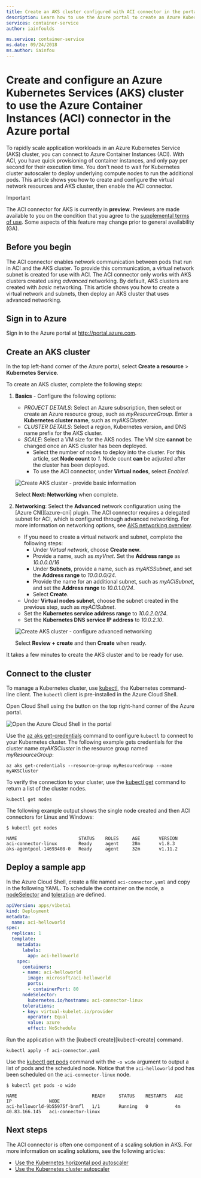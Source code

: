 ```yaml
---
title: Create an AKS cluster configured with ACI connector in the portal
description: Learn how to use the Azure portal to create an Azure Kubernetes Services (AKS) cluster that uses the Azure Container Instances (ACI) connector to run pods.
services: container-service
author: iainfoulds

ms.service: container-service
ms.date: 09/24/2018
ms.author: iainfou
---
```


# Create and configure an Azure Kubernetes Services (AKS) cluster to use the Azure Container Instances (ACI) connector in the Azure portal

To rapidly scale application workloads in an Azure Kubernetes Service (AKS) cluster, you can connect to Azure Container Instances (ACI). With ACI, you have quick provisioning of container instances, and only pay per second for their execution time. You don't need to wait for Kubernetes cluster autoscaler to deploy underlying compute nodes to run the additional pods. This article shows you how to create and configure the virtual network resources and AKS cluster, then enable the ACI connector.

> [!IMPORTANT]
> The ACI connector for AKS is currently in **preview**. Previews are made available to you on the condition that you agree to the [supplemental terms of use](https://azure.microsoft.com/support/legal/preview-supplemental-terms/). Some aspects of this feature may change prior to general availability (GA).

## Before you begin

The ACI connector enables network communication between pods that run in ACI and the AKS cluster. To provide this communication, a virtual network subnet is created for use with ACI. The ACI connector only works with AKS clusters created using *advanced* networking. By default, AKS clusters are created with *basic* networking. This article shows you how to create a virtual network and subnets, then deploy an AKS cluster that uses advanced networking.

## Sign in to Azure

Sign in to the Azure portal at http://portal.azure.com.

## Create an AKS cluster

In the top left-hand corner of the Azure portal, select **Create a resource** > **Kubernetes Service**.

To create an AKS cluster, complete the following steps:

1. **Basics** - Configure the following options:
    - *PROJECT DETAILS*: Select an Azure subscription, then select or create an Azure resource group, such as *myResourceGroup*. Enter a **Kubernetes cluster name**, such as *myAKSCluster*.
    - *CLUSTER DETAILS*: Select a region, Kubernetes version, and DNS name prefix for the AKS cluster.
    - *SCALE*: Select a VM size for the AKS nodes. The VM size **cannot** be changed once an AKS cluster has been deployed.
        - Select the number of nodes to deploy into the cluster. For this article, set **Node count** to *1*. Node count **can** be adjusted after the cluster has been deployed.
        - To use the ACI connector, under **Virtual nodes**, select *Enabled*.
    
    ![Create AKS cluster - provide basic information](media/aci-connector-portal/create-cluster.png)

    Select **Next: Networking** when complete.

1. **Networking**: Select the **Advanced** network configuration using the [Azure CNI][azure-cni] plugin. The ACI connector requires a delegated subnet for ACI, which is configured through advanced networking. For more information on networking options, see [AKS networking overview][aks-network].
    - If you need to create a virtual network and subnet, complete the following steps:
        - Under *Virtual network*, choose **Create new**.
        - Provide a name, such as *myVnet*. Set the **Address range** as *10.0.0.0/16*
        - Under **Subnets**, provide a name, such as *myAKSSubnet*, and set the **Address range** to *10.0.0.0/24*.
        - Provide the name for an additional subnet, such as *myACISubnet*, and set the **Address range** to *10.0.1.0/24*.
        - Select **Create**.
    - Under **Virtual nodes subnet**, choose the subnet created in the previous step, such as *myACISubnet*.
    - Set the **Kubernetes service address range** to *10.0.2.0/24*.
    - Set the **Kubernetes DNS service IP address** to *10.0.2.10*.
    
    ![Create AKS cluster - configure advanced networking](media/aci-connector-portal/configure-networking.png)

    Select **Review + create** and then **Create** when ready.

It takes a few minutes to create the AKS cluster and to be ready for use.

## Connect to the cluster

To manage a Kubernetes cluster, use [kubectl][kubectl], the Kubernetes command-line client. The `kubectl` client is pre-installed in the Azure Cloud Shell.

Open Cloud Shell using the button on the top right-hand corner of the Azure portal.

![Open the Azure Cloud Shell in the portal](media/kubernetes-walkthrough-portal/aks-cloud-shell.png)

Use the [az aks get-credentials][az-aks-get-credentials] command to configure `kubectl` to connect to your Kubernetes cluster. The following example gets credentials for the cluster name *myAKSCluster* in the resource group named *myResourceGroup*:

```azurecli-interactive
az aks get-credentials --resource-group myResourceGroup --name myAKSCluster
```

To verify the connection to your cluster, use the [kubectl get][kubectl-get] command to return a list of the cluster nodes.

```azurecli-interactive
kubectl get nodes
```

The following example output shows the single node created and then ACI connectors for Linux and Windows:

```
$ kubectl get nodes

NAME                       STATUS    ROLES     AGE       VERSION
aci-connector-linux        Ready     agent     28m       v1.8.3
aks-agentpool-14693408-0   Ready     agent     32m       v1.11.2
```

## Deploy a sample app

In the Azure Cloud Shell, create a file named `aci-connector.yaml` and copy in the following YAML. To schedule the container on the node, a [nodeSelector][node-selector] and [toleration][toleration] are defined.

```yaml
apiVersion: apps/v1beta1
kind: Deployment
metadata:
  name: aci-helloworld
spec:
  replicas: 1
  template:
    metadata:
      labels:
        app: aci-helloworld
    spec:
      containers:
      - name: aci-helloworld
        image: microsoft/aci-helloworld
        ports:
        - containerPort: 80
      nodeSelector:
        kubernetes.io/hostname: aci-connector-linux
      tolerations:
      - key: virtual-kubelet.io/provider
        operator: Equal
        value: azure
        effect: NoSchedule
```

Run the application with the [kubectl create][kubectl-create] command.

```console
kubectl apply -f aci-connector.yaml
```

Use the [kubectl get pods][kubectl-get] command with the `-o wide` argument to output a list of pods and the scheduled node. Notice that the `aci-helloworld` pod has been scheduled on the `aci-connector-linux` node.

```
$ kubectl get pods -o wide

NAME                            READY     STATUS    RESTARTS   AGE       IP              NODE
aci-helloworld-9b55975f-bnmfl   1/1       Running   0          4m        40.83.166.145   aci-connector-linux
```

## Next steps

The ACI connector is often one component of a scaling solution in AKS. For more information on scaling solutions, see the following articles:

- [Use the Kubernetes horizontal pod autoscaler][aks-hpa]
- [Use the Kubernetes cluster autoscaler][aks-cluster-autoscaler]

<!-- LINKS - external -->
[kubectl]: https://kubernetes.io/docs/user-guide/kubectl/
[kubectl-get]: https://kubernetes.io/docs/reference/generated/kubectl/kubectl-commands#get
[node-selector]:https://kubernetes.io/docs/concepts/configuration/assign-pod-node/
[toleration]: https://kubernetes.io/docs/concepts/configuration/taint-and-toleration/

<!-- LINKS - internal -->
[aks-network]: ./networking-overview.md
[az-aks-get-credentials]: /cli/azure/aks?view=azure-cli-latest#az-aks-get-credentials
[aks-hpa]: tutorial-kubernetes-scale.md
[aks-cluster-autoscaler]: autoscaler.md
